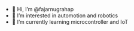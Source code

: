 - 👋 Hi, I’m @fajarnugrahap
- 👀 I’m interested in automotion and robotics
- 🌱 I’m currently learning microcontroller and IoT

<!---
fajarnugrahap/fajarnugrahap is a ✨ special ✨ repository because its `README.md` (this file) appears on your GitHub profile.
You can click the Preview link to take a look at your changes.
--->
